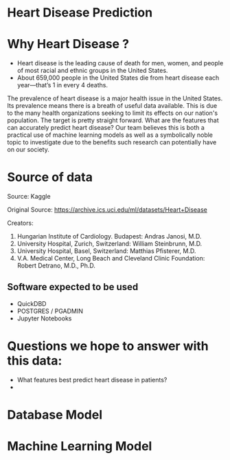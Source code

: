 
# Heart Disease Prediction 

# Why Heart Disease ?
 - Heart disease is the leading cause of death for men, women, and people of most racial and ethnic groups in the United States.
 - About 659,000 people in the United States die from heart disease each year—that’s 1 in every 4 deaths.
 
 The prevalence of heart disease is a major health issue in the United States.  Its prevalence means there is a breath of useful data
 available.  This is due to the many health organizations seeking to limit its effects on our nation's population.  The target is pretty straight forward.
 What are the features that can accurately predict heart disease?  Our team believes this is both a practical use of machine learning models 
 as well as a symbolically noble topic to investigate due to the benefits such research can potentially have on our society.

# Source of data

Source: Kaggle

Original Source: https://archive.ics.uci.edu/ml/datasets/Heart+Disease

Creators:
1. Hungarian Institute of Cardiology. Budapest: Andras Janosi, M.D.
2. University Hospital, Zurich, Switzerland: William Steinbrunn, M.D.
3. University Hospital, Basel, Switzerland: Matthias Pfisterer, M.D.
4. V.A. Medical Center, Long Beach and Cleveland Clinic Foundation: Robert Detrano, M.D., Ph.D.



## Software expected to be used

* QuickDBD
* POSTGRES / PGADMIN
* Jupyter Notebooks

# Questions we hope to answer with this data: 

- What features best predict heart disease in patients?
-

# Database Model


# Machine Learning Model
